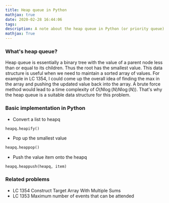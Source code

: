 ```yaml
---
title: Heap queue in Python
mathjax: true
date: 2020-02-28 16:44:06
tags:
description: A note about the heap queue in Python (or priority queue). I encountered several Leetcode problems related to heap queue before, but still I'm not quite familiar with the implementation and usage. Recently, I tried to solve LC 1354 Construct target arrays with multiple sums, which is also a heap queue related problem.
mathjax: True
---
```


### What\'s heap queue?

Heap queue is essentially a binary tree with the value of a parent node less than or equal to its children. Thus the root has the smallest value. This data structure is useful when we need to maintain a sorted array of values. For example in LC 1354, I could come up the overall idea of finding the max in the array and pushing the updated value back into the array. A brute force method would lead to a time complexity of $O(N\log (N) N \log (N))$. That's why the heap queue is a suitable data structure for this problem.

 ### Basic implementation in Python

* Convert a list to heapq

```python
heapq.heapify()
```

* Pop up the smallest value

```python
heapq.heappop()
```

* Push the value item onto the heapq

```
heapq.heappush(heapq, item)
```

### Related problems

* LC 1354 Construct Target Array With Multiple Sums
* LC 1353 Maximum number of events that can be attended

